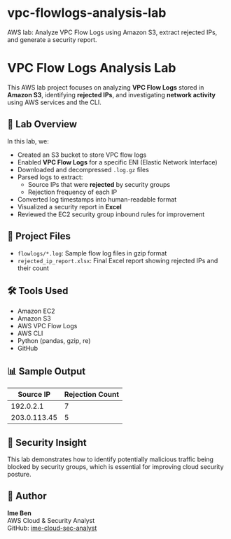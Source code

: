 # vpc-flowlogs-analysis-lab
AWS lab: Analyze VPC Flow Logs using Amazon S3, extract rejected IPs, and generate a security report.
# VPC Flow Logs Analysis Lab

This AWS lab project focuses on analyzing **VPC Flow Logs** stored in **Amazon S3**, identifying **rejected IPs**, and investigating **network activity** using AWS services and the CLI.

## 🧪 Lab Overview

In this lab, we:

- Created an S3 bucket to store VPC flow logs
- Enabled **VPC Flow Logs** for a specific ENI (Elastic Network Interface)
- Downloaded and decompressed `.log.gz` files
- Parsed logs to extract:
  - Source IPs that were **rejected** by security groups
  - Rejection frequency of each IP
- Converted log timestamps into human-readable format
- Visualized a security report in **Excel**
- Reviewed the EC2 security group inbound rules for improvement

## 📁 Project Files

- `flowlogs/*.log`: Sample flow log files in gzip format
- `rejected_ip_report.xlsx`: Final Excel report showing rejected IPs and their count

## 🛠 Tools Used

- Amazon EC2
- Amazon S3
- AWS VPC Flow Logs
- AWS CLI
- Python (pandas, gzip, re)
- GitHub

## 📊 Sample Output

| Source IP     | Rejection Count |
|---------------|------------------|
| 192.0.2.1     | 7                |
| 203.0.113.45  | 5                |

## 🔐 Security Insight

This lab demonstrates how to identify potentially malicious traffic being blocked by security groups, which is essential for improving cloud security posture.

## 📎 Author

**Ime Ben**  
AWS Cloud & Security Analyst  
GitHub: [ime-cloud-sec-analyst](https://github.com/ime-cloud-sec-analyst)

